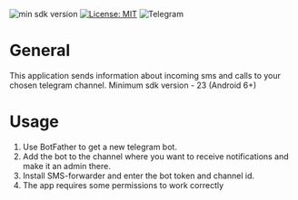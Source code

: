 ![min sdk version](https://img.shields.io/badge/min%20sdk%20version-23-green)
[![License: MIT](https://img.shields.io/badge/License-MIT-yellow.svg)](https://opensource.org/licenses/MIT)
![Telegram](https://img.shields.io/badge/Telegram-2CA5E0?&logo=telegram&logoColor=white)
# General
This application sends information about incoming sms and calls to your chosen telegram channel. Minimum sdk version - 23 (Android 6+)
# Usage
1. Use BotFather to get a new telegram bot.
2. Add the bot to the channel where you want to receive notifications and make it an admin there.
3. Install SMS-forwarder and enter the bot token and channel id.
4. The app requires some permissions to work correctly
